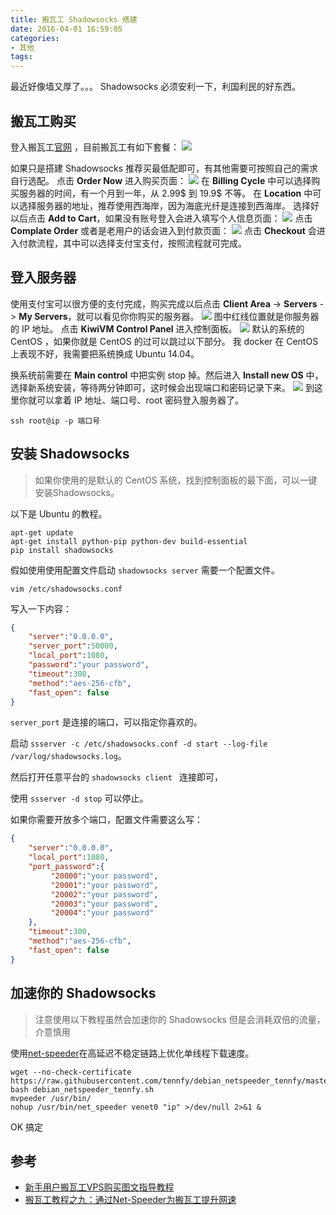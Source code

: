 ```yaml
---
title: 搬瓦工 Shadowsocks 搭建
date: 2016-04-01 16:59:05
categories: 
- 其他
tags:
---
```

 
最近好像墙又厚了。。。
Shadowsocks 必须安利一下，利国利民的好东西。

<!--more-->

## 搬瓦工购买
登入搬瓦工[官网](https://bandwagonhost.com) ，目前搬瓦工有如下套餐：
![](http://7xtq0y.com1.z0.glb.clouddn.com/14623721191033.jpg)

如果只是搭建 Shadowsocks 推荐买最低配即可，有其他需要可按照自己的需求自行选配。
点击 **Order Now** 进入购买页面：
![](http://7xtq0y.com1.z0.glb.clouddn.com/14623725070706.jpg)
在 **Billing Cycle** 中可以选择购买服务器的时间，有一个月到一年，从 2.99\$ 到 19.9\$ 不等。
在 **Location** 中可以选择服务器的地址，推荐使用西海岸，因为海底光纤是连接到西海岸。
选择好以后点击 **Add to Cart**，如果没有账号登入会进入填写个人信息页面：
![](http://7xtq0y.com1.z0.glb.clouddn.com/14623725244726.jpg)
点击 **Complate Order** 或者是老用户的话会进入到付款页面：
![](http://7xtq0y.com1.z0.glb.clouddn.com/14623732805080.jpg)
点击 **Checkout** 会进入付款流程，其中可以选择支付宝支付，按照流程就可完成。

## 登入服务器
使用支付宝可以很方便的支付完成，购买完成以后点击 **Client Area** -> **Servers** -> **My Servers**，就可以看见你你购买的服务器。
![](http://7xtq0y.com1.z0.glb.clouddn.com/14624246868024.jpg)
图中红线位置就是你服务器的 IP 地址。
点击 **KiwiVM Control Panel** 进入控制面板。
![](http://7xtq0y.com1.z0.glb.clouddn.com/14624249109441.jpg)
默认的系统的 CentOS ，如果你就是 CentOS 的过可以跳过以下部分。
我 docker 在 CentOS 上表现不好，我需要把系统换成 Ubuntu 14.04。

换系统前需要在 **Main control** 中把实例 stop 掉。然后进入 **Install new OS** 中，选择新系统安装，等待两分钟即可，这时候会出现端口和密码记录下来。
![](http://7xtq0y.com1.z0.glb.clouddn.com/14624257591365.jpg)
到这里你就可以拿着 IP 地址、端口号、root 密码登入服务器了。

```shell
ssh root@ip -p 端口号
```

## 安装 Shadowsocks
>如果你使用的是默认的 CentOS 系统，找到控制面板的最下面，可以一键安装Shadowsocks。

以下是 Ubuntu 的教程。

```shell
apt-get update
apt-get install python-pip python-dev build-essential
pip install shadowsocks
```
假如使用使用配置文件启动 ```shadowsocks server``` 需要一个配置文件。

```shell
vim /etc/shadowsocks.conf
```

写入一下内容：

```json
{
    "server":"0.0.0.0",
    "server_port":50000,
    "local_port":1080,
    "password":"your password",
    "timeout":300,
    "method":"aes-256-cfb",
    "fast_open": false
}
```

```server_port``` 是连接的端口，可以指定你喜欢的。

启动 ```ssserver -c /etc/shadowsocks.conf -d start --log-file /var/log/shadowsocks.log```。

然后打开任意平台的 ```shadowsocks client ``` 连接即可，

使用 ```ssserver -d stop``` 可以停止。


如果你需要开放多个端口，配置文件需要这么写：

```json
{
    "server":"0.0.0.0",
    "local_port":1080,
    "port_password":{
         "20000":"your password",
         "20001":"your password",
         "20002":"your password",
         "20003":"your password",
         "20004":"your password"
    },
    "timeout":300,
    "method":"aes-256-cfb",
    "fast_open": false
}
```
## 加速你的 Shadowsocks
> 注意使用以下教程虽然会加速你的 Shadowsocks 但是会消耗双倍的流量，介意慎用

使用[net-speeder](https://github.com/snooda/net-speeder)在高延迟不稳定链路上优化单线程下载速度。

```shell
wget --no-check-certificate https://raw.githubusercontent.com/tennfy/debian_netspeeder_tennfy/master/debian_netspeeder_tennfy.sh 
bash debian_netspeeder_tennfy.sh
mvpeeder /usr/bin/
nohup /usr/bin/net_speeder venet0 "ip" >/dev/null 2>&1 &
```
OK 搞定

## 参考
- [新手用户搬瓦工VPS购买图文指导教程](http://banwagong.cn/gonglue.html)
- [搬瓦工教程之九：通过Net-Speeder为搬瓦工提升网速](http://banwagongvpn.lofter.com/post/1d541acc_7b4bfc0)
